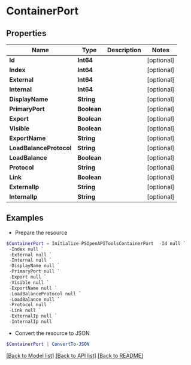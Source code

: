 # ContainerPort
## Properties

Name | Type | Description | Notes
------------ | ------------- | ------------- | -------------
**Id** | **Int64** |  | [optional] 
**Index** | **Int64** |  | [optional] 
**External** | **Int64** |  | [optional] 
**Internal** | **Int64** |  | [optional] 
**DisplayName** | **String** |  | [optional] 
**PrimaryPort** | **Boolean** |  | [optional] 
**Export** | **Boolean** |  | [optional] 
**Visible** | **Boolean** |  | [optional] 
**ExportName** | **String** |  | [optional] 
**LoadBalanceProtocol** | **String** |  | [optional] 
**LoadBalance** | **Boolean** |  | [optional] 
**Protocol** | **String** |  | [optional] 
**Link** | **Boolean** |  | [optional] 
**ExternalIp** | **String** |  | [optional] 
**InternalIp** | **String** |  | [optional] 

## Examples

- Prepare the resource
```powershell
$ContainerPort = Initialize-PSOpenAPIToolsContainerPort  -Id null `
 -Index null `
 -External null `
 -Internal null `
 -DisplayName null `
 -PrimaryPort null `
 -Export null `
 -Visible null `
 -ExportName null `
 -LoadBalanceProtocol null `
 -LoadBalance null `
 -Protocol null `
 -Link null `
 -ExternalIp null `
 -InternalIp null
```

- Convert the resource to JSON
```powershell
$ContainerPort | ConvertTo-JSON
```

[[Back to Model list]](../README.md#documentation-for-models) [[Back to API list]](../README.md#documentation-for-api-endpoints) [[Back to README]](../README.md)

